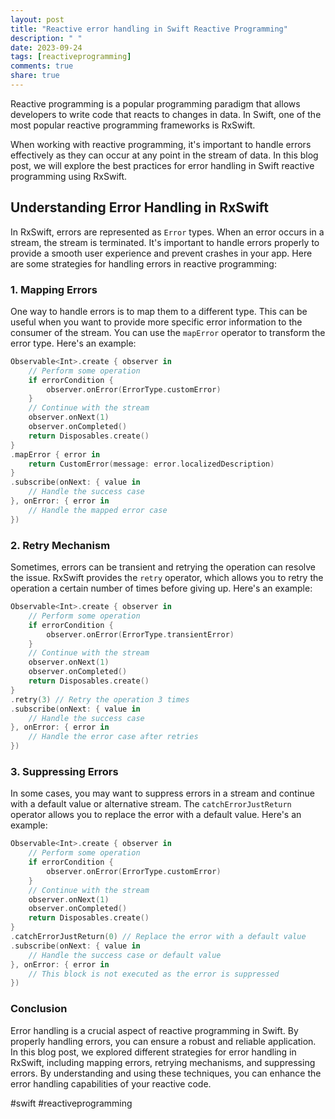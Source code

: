 ```yaml
---
layout: post
title: "Reactive error handling in Swift Reactive Programming"
description: " "
date: 2023-09-24
tags: [reactiveprogramming]
comments: true
share: true
---
```


Reactive programming is a popular programming paradigm that allows developers to write code that reacts to changes in data. In Swift, one of the most popular reactive programming frameworks is RxSwift. 

When working with reactive programming, it's important to handle errors effectively as they can occur at any point in the stream of data. In this blog post, we will explore the best practices for error handling in Swift reactive programming using RxSwift.

## Understanding Error Handling in RxSwift

In RxSwift, errors are represented as `Error` types. When an error occurs in a stream, the stream is terminated. It's important to handle errors properly to provide a smooth user experience and prevent crashes in your app. Here are some strategies for handling errors in reactive programming:

### 1. Mapping Errors

One way to handle errors is to map them to a different type. This can be useful when you want to provide more specific error information to the consumer of the stream. You can use the `mapError` operator to transform the error type. Here's an example:

```swift
Observable<Int>.create { observer in
    // Perform some operation
    if errorCondition {
        observer.onError(ErrorType.customError)
    }
    // Continue with the stream
    observer.onNext(1)
    observer.onCompleted()
    return Disposables.create()
}
.mapError { error in
    return CustomError(message: error.localizedDescription)
}
.subscribe(onNext: { value in
    // Handle the success case
}, onError: { error in
    // Handle the mapped error case
})
```

### 2. Retry Mechanism

Sometimes, errors can be transient and retrying the operation can resolve the issue. RxSwift provides the `retry` operator, which allows you to retry the operation a certain number of times before giving up. Here's an example:

```swift
Observable<Int>.create { observer in
    // Perform some operation
    if errorCondition {
        observer.onError(ErrorType.transientError)
    }
    // Continue with the stream
    observer.onNext(1)
    observer.onCompleted()
    return Disposables.create()
}
.retry(3) // Retry the operation 3 times
.subscribe(onNext: { value in
    // Handle the success case
}, onError: { error in
    // Handle the error case after retries
})
```

### 3. Suppressing Errors

In some cases, you may want to suppress errors in a stream and continue with a default value or alternative stream. The `catchErrorJustReturn` operator allows you to replace the error with a default value. Here's an example:

```swift
Observable<Int>.create { observer in
    // Perform some operation
    if errorCondition {
        observer.onError(ErrorType.customError)
    }
    // Continue with the stream
    observer.onNext(1)
    observer.onCompleted()
    return Disposables.create()
}
.catchErrorJustReturn(0) // Replace the error with a default value
.subscribe(onNext: { value in
    // Handle the success case or default value
}, onError: { error in
    // This block is not executed as the error is suppressed
})
```

### Conclusion

Error handling is a crucial aspect of reactive programming in Swift. By properly handling errors, you can ensure a robust and reliable application. In this blog post, we explored different strategies for error handling in RxSwift, including mapping errors, retrying mechanisms, and suppressing errors. By understanding and using these techniques, you can enhance the error handling capabilities of your reactive code.

#swift #reactiveprogramming